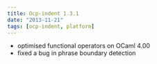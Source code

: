 ```yaml
---
title: Ocp-indent 1.3.1
date: "2013-11-21"
tags: [ocp-indent, platform]
---
```


* optimised functional operators on OCaml 4.00
* fixed a bug in phrase boundary detection
